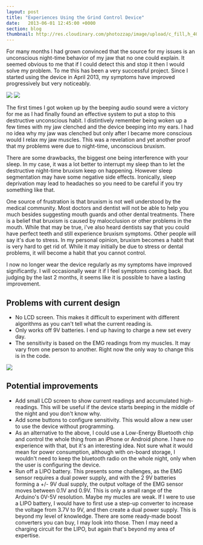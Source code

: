```yaml
---
layout: post
title: "Experiences Using the Grind Control Device"
date:   2013-06-01 12:45:00 +0000
section: blog
thumbnail: http://res.cloudinary.com/photozzap/image/upload/c_fill,h_400,w_400/v1454745964/gc_website_blog/20130601-P6010010.jpg
---
```

For many months I had grown convinced that the source for my issues is an unconscious night-time behavior of my jaw that no one could explain. It seemed obvious to me that if I could detect this and stop it then I would solve my problem. To me this has been a very successful project. Since I started using the device in April 2013, my symptoms have improved progressively but very noticeably.

<div class="row">
<img src="http://res.cloudinary.com/photozzap/image/upload/c_scale,h_1024/v1454745964/gc_website_blog/20130601-P6010010.jpg" class="col-lg-6 col-md-6 img-responsive">
<img src="http://res.cloudinary.com/photozzap/image/upload/c_scale,h_1024/v1454745965/gc_website_blog/20130601-P6010001.jpg" class="col-lg-6 col-md-6 img-responsive">
</div>

The first times I got woken up by the beeping audio sound were a victory for me as I had finally found an effective system to put a stop to this destructive unconscious habit. I distintively remember being woken up a few times with my jaw clenched and the device beeping into my ears. I had no idea why my jaw was clenched but only after I became more conscious would I relax my jaw muscles. This was a revelation and yet another proof that my problems were due to night-time, unconscious bruxism.

There are some drawbacks, the biggest one being interference with your sleep. In my case, it was a lot better to interrupt my sleep than to let the destructive night-time bruxism keep on happening. However sleep segmentation may have some negative side effects. Ironically, sleep deprivation may lead to headaches so you need to be careful if you try something like that.

One source of frustration is that bruxism is not well understood by the medical community. Most doctors and dentist will not be able to help you much besides suggesting mouth guards and other dental treatments. There is a belief that bruxism is caused by malocclusion or other problems in the mouth. While that may be true, i've also heard dentists say that you could have perfect teeth and still experience bruxism symptoms. Other people will say it's due to stress. In my personal opinion, bruxism becomes a habit that is very hard to get rid of. While it may initially be due to stress or dental problems, it will become a habit that you cannot control.

I now no longer wear the device regularly as my symptoms have improved significantly. I will occasionally wear it if I feel symptoms coming back. But judging by the last 2 months, it seems like it is possible to have a lasting improvement.

Problems with current design
----------------------------

 *  No LCD screen. This makes it difficult to experiment with different algorithms as you can't tell what the current reading is.
 * Only works off 9V batteries. I end up having to charge a new set every day.
 * The sensitivity is based on the EMG readings from my muscles. It may vary from one person to another. Right now the only way to change this is in the code.

<img src="http://res.cloudinary.com/photozzap/image/upload/c_scale,w_1024/v1454745965/gc_website_blog/20130601-P6010012.jpg" class="img-responsive">

Potential improvements
----------------------

 * Add small LCD screen to show current readings and accumulated high-readings. This will be useful if the device starts beeping in the middle of the night and you don't know why.
 * Add some buttons to configure sensitivity. This would allow a new user to use the device without programming.
 * As an alternative to the above, I could use a Low-Energy Bluetooth chip and control the whole thing from an iPhone or Android phone. I have no experience with that, but it's an interesting idea. Not sure what it would mean for power consumption, although with on-board storage, I wouldn't need to keep the bluetooth radio on the whole night, only when the user is configuring the device.
 * Run off a LIPO battery. This presents some challenges, as the EMG sensor requires a dual power supply, and with the 2 9V batteries forming a +/- 9V dual supply, the output voltage of the EMG sensor moves between 0.1V and 0.9V. This is only a small range of the Arduino's 0V-5V resolution. Maybe my mucles are weak. If I were to use a LIPO battery, I would have to first use a step-up converter to increase the voltage from 3.7V to 9V, and then create a dual power supply. This is beyond my level of knowledge. There are some ready-made boost converters you can buy, I may look into those. Then I may need a charging circuit for the LIPO, but again that's beyond my area of expertise.
